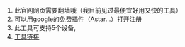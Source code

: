 1. 此官网网页需要翻墙哦（我目前见过最便宜好用又快的工具）
2. 可以用google的免费插件（Astar...）打开注册 
3. 此工具可支持5个设备,
4. [工具链接](https://v2aky.com/#/register?code=gxBkpgik)